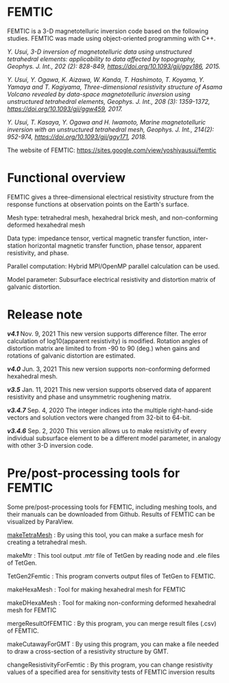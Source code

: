 # FEMTIC
FEMTIC is a 3-D magnetotelluric inversion code based on the following studies. 
FEMTIC was made using object-oriented programming with C++.

*Y. Usui, 3-D inversion of magnetotelluric data using unstructured tetrahedral elements: applicability to data affected by topography, Geophys. J. Int., 202 (2): 828-849, https://doi.org/10.1093/gji/ggv186, 2015.*

*Y. Usui, Y. Ogawa, K. Aizawa, W. Kanda, T. Hashimoto, T. Koyama, Y. Yamaya and T. Kagiyama, Three-dimensional resistivity structure of Asama Volcano revealed by data-space magnetotelluric inversion using unstructured tetrahedral elements, Geophys. J. Int., 208 (3): 1359-1372, https://doi.org/10.1093/gji/ggw459, 2017.*

*Y. Usui, T. Kasaya, Y. Ogawa and H. Iwamoto, Marine magnetotelluric inversion with an unstructured tetrahedral mesh, Geophys. J. Int., 214(2): 952-974, https://doi.org/10.1093/gji/ggy171, 2018.*

The website of FEMTIC:
https://sites.google.com/view/yoshiyausui/femtic

# Functional overview
FEMTIC gives a three-dimensional electrical resistivity structure from the response functions at observation points on the Earth's surface.

Mesh type: tetrahedral mesh, hexahedral brick mesh, and non-conforming deformed hexahedral mesh

Data type: impedance tensor, vertical magnetic transfer function, inter-station horizontal magnetic transfer function, phase tensor, apparent resistivity, and phase.

Parallel computation: Hybrid MPI/OpenMP parallel calculation can be used.

Model parameter: Subsurface electrical resistivity and distortion matrix of galvanic distortion.

# Release note
***v4.1*** Nov. 9, 2021 This new version supports difference filter. The error calculation of log10(apparent resistivity) is modified. Rotation angles of distortion matrix are limited to from -90 to 90 (deg.) when gains and rotations of galvanic distortion are estimated.

***v4.0*** Jun. 3, 2021 This new version supports non-conforming deformed hexahedral mesh.

***v3.5*** Jan. 11, 2021 This new version supports observed data of apparent resistivity and phase and unsymmetric roughening matrix.

***v3.4.7*** Sep. 4, 2020 The integer indices into the multiple right-hand-side vectors and solution vectors were changed from 32-bit to 64-bit.

***v3.4.6*** Sep. 2, 2020 This version allows us to make resistivity of every individual subsurface element to be a different model parameter, in analogy with other 3-D inversion code.

# Pre/post-processing tools for FEMTIC
Some pre/post-processing tools for FEMTIC, including meshing tools, and their manuals can be downloaded from Github. Results of FEMTIC can be visualized by ParaView.

[makeTetraMesh](https://github.com/yoshiya-usui/makeTetraMesh.git) : By using this tool, you can make a surface mesh for creating a tetrahedral mesh.

makeMtr : This tool output .mtr file of TetGen by reading node and .ele files of TetGen.

TetGen2Femtic : This program converts output files of TetGen to FEMTIC.

makeHexaMesh : Tool for making hexahedral mesh for FEMTIC

makeDHexaMesh :  Tool for making non-conforming deformed hexahedral mesh for FEMTIC

mergeResultOfFEMTIC : By this program, you can merge result files (.csv) of FEMTIC.

makeCutawayForGMT : By using this program, you can make a file needed to draw a cross-section of a resistivity structure by GMT.

changeResistivityForFemtic : By this program, you can change resistivity values of a specified area for sensitivity tests of FEMTIC inversion results
